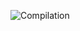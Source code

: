 ![Compilation](https://github.com/marqdevx/sm-medic/actions/workflows/sourcemod-compile.yml/badge.svg)